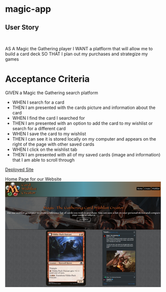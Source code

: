 # magic-app

## User Story

<br>

AS A Magic the Gathering player
I WANT a platflorm that will allow me to build a card deck
SO THAT I plan out my purchases and strategize my games

# Acceptance Criteria

GIVEN a Magic the Gathering search platform
<br>

<ul>
<li>WHEN I search for a card</li>
<li>THEN I am presented with the cards picture and information about the card</li>
<li>WHEN I find the card I searched for</li>
<li>THEN I am presented with an option to add the card to my wishlist or search for a different card</li>
<li>WHEN I save the card to my wishlist</li>
<li>THEN I can see it is stored locally on my computer and appears on the right of the page with other saved cards
<li>WHEN I click on the wishlist tab</li>
<li>THEN I am presented with all of my saved cards (image and information) that I am able to scroll through</li>
</ul>

[Deployed Site](placeholder)

Home Page for our Website
<img src="./assets/images/screenshot.png" alt="magic the gathering home page" />
